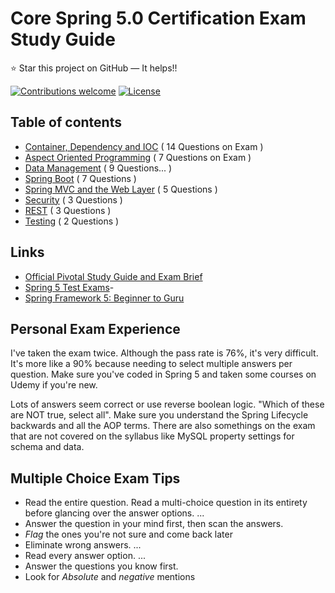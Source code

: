 Core Spring 5.0 Certification Exam Study Guide
======================
:star: Star this project on GitHub — It helps!!

[![Contributions welcome](https://img.shields.io/badge/contributions-welcome-orange.svg)](https://github.com/seanjgildea/CoreSpring5CertificationGuide/issues)
[![License](https://img.shields.io/badge/license-MIT-blue.svg)](https://opensource.org/licenses/MIT)

## Table of contents

- [Container, Dependency and IOC](container_dependency_ioc.md) ( 14 Questions on Exam )
- [Aspect Oriented Programming](aspect_oriented_programming.md) ( 7 Questions on Exam )
- [Data Management](data_management.md) ( 9 Questions... )
- [Spring Boot](spring_boot.md) ( 7 Questions )
- [Spring MVC and the Web Layer](spring_mvc.md) ( 5 Questions )
- [Security](security.md) ( 3 Questions )
- [REST](rest.md) ( 3 Questions )
- [Testing](testing.md) ( 2 Questions )

## Links

- [Official Pivotal Study Guide and Exam Brief](https://pivotal.io/training/certification/spring-professional-certification)
- [Spring 5 Test Exams](http://itestjava.com/java-certification-practice-tests/home.do)- 
- [Spring Framework 5: Beginner to Guru](https://www.udemy.com/spring-framework-5-beginner-to-guru/)


## Personal Exam Experience

I've taken the exam twice. Although the pass rate is 76%, it's very difficult. It's more like a 90% because needing to select multiple answers per question. Make sure you've coded in Spring 5 and taken some courses on Udemy if you're new. 

Lots of answers seem correct or use reverse boolean logic. "Which of these are NOT true, select all". Make sure you understand the Spring Lifecycle backwards and all the AOP terms. There are also somethings on the exam that are not covered on the syllabus like MySQL property settings for schema and data. 

## Multiple Choice Exam Tips

- Read the entire question. Read a multi-choice question in its entirety before glancing over the answer options. ...
- Answer the question in your mind first, then scan the answers.
- *Flag* the ones you're not sure and come back later
- Eliminate wrong answers. ...
- Read every answer option. ...
- Answer the questions you know first. 
- Look for *Absolute* and *negative* mentions 